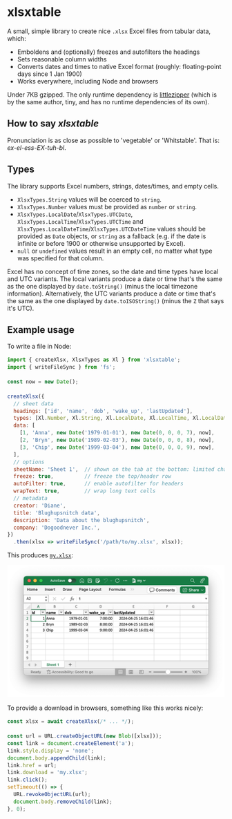 # xlsxtable

A small, simple library to create nice `.xlsx` Excel files from tabular data, which:

* Emboldens and (optionally) freezes and autofilters the headings
* Sets reasonable column widths
* Converts dates and times to native Excel format (roughly: floating-point days since 1 Jan 1900)
* Works everywhere, including Node and browsers

Under 7KB gzipped. The only runtime dependency is [littlezipper](https://github.com/jawj/littlezipper) (which is by the same author, tiny, and has no runtime dependencies of its own).

## How to say _xlsxtable_

Pronunciation is as close as possible to 'vegetable' or 'Whitstable'. That is: _ex-el-ess-EX-tuh-bl_.

## Types

The library supports Excel numbers, strings, dates/times, and empty cells.

* `XlsxTypes.String` values will be coerced to `string`.
* `XlsxTypes.Number` values must be provided as `number` or `string`.
* `XlsxTypes.LocalDate`/`XlsxTypes.UTCDate`, `XlsxTypes.LocalTime`/`XlsxTypes.UTCTime` and `XlsxTypes.LocalDateTime`/`XlsxTypes.UTCDateTime` values should be provided as `Date` objects, or `string` as a fallback (e.g. if the date is infinite or before 1900 or otherwise unsupported by Excel).
* `null` or `undefined` values result in an empty cell, no matter what type was specified for that column.

Excel has no concept of time zones, so the date and time types have local and UTC variants. The local variants produce a date or time that's the same as the one displayed by `date.toString()` (minus the local timezone information). Alternatively, the UTC variants produce a date or time that's the same as the one displayed by `date.toISOString()` (minus the `Z` that says it's UTC).

## Example usage

To write a file in Node:

```javascript
import { createXlsx, XlsxTypes as Xl } from 'xlsxtable';
import { writeFileSync } from 'fs';

const now = new Date();

createXlsx({
  // sheet data
  headings: ['id', 'name', 'dob', 'wake_up', 'lastUpdated'],
  types: [Xl.Number, Xl.String, Xl.LocalDate, Xl.LocalTime, Xl.LocalDateTime],
  data: [
    [1, 'Anna', new Date('1979-01-01'), new Date(0, 0, 0, 7), now],
    [2, 'Bryn', new Date('1989-02-03'), new Date(0, 0, 0, 8), now],
    [3, 'Chip', new Date('1999-03-04'), new Date(0, 0, 0, 9), now],
  ],
  // options
  sheetName: 'Sheet 1',  // shown on the tab at the bottom: limited character range allowed
  freeze: true,          // freeze the top/header row
  autoFilter: true,      // enable autofilter for headers
  wrapText: true,        // wrap long text cells
  // metadata
  creator: 'Diane', 
  title: 'Blughupsnitch data',
  description: 'Data about the blughupsnitch',
  company: 'Dogoodnever Inc.',
})
  .then(xlsx => writeFileSync('/path/to/my.xlsx', xlsx));
```

This produces [`my.xlsx`](my.xlsx):

![Screenshot](my.xlsx.png)

To provide a download in browsers, something like this works nicely:

```javascript
const xlsx = await createXlsx(/* ... */);

const url = URL.createObjectURL(new Blob([xlsx]));
const link = document.createElement('a');
link.style.display = 'none';
document.body.appendChild(link);
link.href = url;
link.download = 'my.xlsx';
link.click();
setTimeout(() => {
  URL.revokeObjectURL(url);
  document.body.removeChild(link);
}, 0);
```
